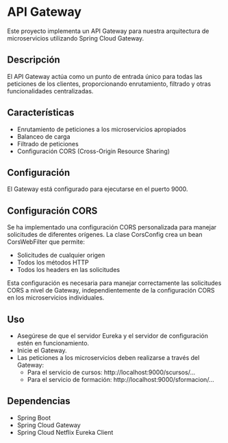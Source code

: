 # API Gateway

Este proyecto implementa un API Gateway para nuestra arquitectura de microservicios utilizando Spring Cloud Gateway.

## Descripción

El API Gateway actúa como un punto de entrada único para todas las peticiones de los clientes, proporcionando enrutamiento, filtrado y otras funcionalidades centralizadas.

## Características

- Enrutamiento de peticiones a los microservicios apropiados
- Balanceo de carga
- Filtrado de peticiones
- Configuración CORS (Cross-Origin Resource Sharing)

## Configuración

El Gateway está configurado para ejecutarse en el puerto 9000.


## Configuración CORS
Se ha implementado una configuración CORS personalizada para manejar solicitudes de diferentes orígenes. La clase CorsConfig crea un bean CorsWebFilter que permite:

- Solicitudes de cualquier origen
- Todos los métodos HTTP
- Todos los headers en las solicitudes

Esta configuración es necesaria para manejar correctamente las solicitudes CORS a nivel de Gateway, independientemente de la configuración CORS en los microservicios individuales.

## Uso

- Asegúrese de que el servidor Eureka y el servidor de configuración estén en funcionamiento.
- Inicie el Gateway.
- Las peticiones a los microservicios deben realizarse a través del Gateway:
  - Para el servicio de cursos: http://localhost:9000/scursos/...
  - Para el servicio de formación: http://localhost:9000/sformacion/...



## Dependencias

- Spring Boot
- Spring Cloud Gateway
- Spring Cloud Netflix Eureka Client
